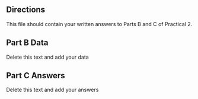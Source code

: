 ## Directions
This file should contain your written answers
to Parts B and C of Practical 2.

## Part B Data
Delete this text and add your data 


## Part C Answers
Delete this text and add your answers
